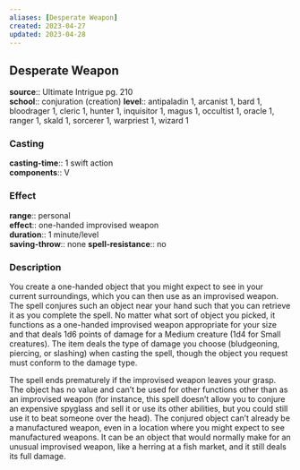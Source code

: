 ```yaml
---
aliases: [Desperate Weapon]
created: 2023-04-27
updated: 2023-04-28
---
```


## Desperate Weapon

**source**:: Ultimate Intrigue pg. 210  
**school**:: conjuration (creation)
**level**:: antipaladin 1, arcanist 1, bard 1, bloodrager 1, cleric 1, hunter 1, inquisitor 1, magus 1, occultist 1, oracle 1, ranger 1, skald 1, sorcerer 1, warpriest 1, wizard 1

### Casting

**casting-time**:: 1 swift action  
**components**:: V

### Effect

**range**:: personal  
**effect**:: one-handed improvised weapon  
**duration**:: 1 minute/level  
**saving-throw**:: none
**spell-resistance**:: no

### Description

You create a one-handed object that you might expect to see in your current surroundings, which you can then use as an improvised weapon. The spell conjures such an object near your hand such that you can retrieve it as you complete the spell. No matter what sort of object you picked, it functions as a one-handed improvised weapon appropriate for your size and that deals 1d6 points of damage for a Medium creature (1d4 for Small creatures). The item deals the type of damage you choose (bludgeoning, piercing, or slashing) when casting the spell, though the object you request must conform to the damage type.  
  
The spell ends prematurely if the improvised weapon leaves your grasp. The object has no value and can’t be used for other functions other than as an improvised weapon (for instance, this spell doesn’t allow you to conjure an expensive spyglass and sell it or use its other abilities, but you could still use it to beat someone over the head). The conjured object can’t already be a manufactured weapon, even in a location where you might expect to see manufactured weapons. It can be an object that would normally make for an unusual improvised weapon, like a herring at a fish market, and it still deals its full damage.
